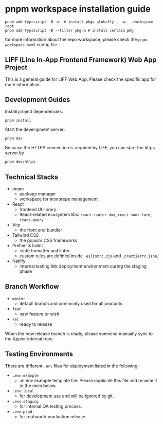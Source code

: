 # pnpm workspace installation guide

```
pnpm add typescript -D -w  # install pkgs globally , -w: --workspace-root
pnpm add typescript -D --filter pkg-a # install certain pkg
```

for more information about the repo workspace, please check the `pnpm-workspace.yaml` config file.

## LIFF (Line In-App Frontend Framework) Web App Project

This is a general guide for LIFF Web App. Please check the specific app for more information.

## Development Guides

Install project dependencies:

```sh
pnpm install
```

Start the development server:

```sh
pnpm dev
```

Because the HTTPS connection is required by LIFF, you can start the https server by

```sh
pnpm dev:https
```

## Technical Stacks

- pnpm
  - package manager
  - workspace for monorepo management
- React
  - frontend UI library
  - React-related ecosystem libs: `react-router-dom`, `react-hook-form`, `react-query`.
- Vite
  - the front end bundler
- Tailwind CSS
  - the popular CSS frameworks
- Prettier & Eslint
  - code formatter and linter
  - custom rules are defined inside `.eslintrc.cjs` and `.prettierrc.json`.
- Netlify
  - Internal testing link deployment environment during the staging phase

## Branch Workflow

- `master`
  - default branch and commonly used for all products.
- `feat`
  - new feature or wish
- `rel`
  - ready to release

When the new release branch is ready, please someone manually sync to the Appier internal repo.

## Testing Environments

There are different `.env` files for deployment listed in the following:

- `.env.example`
  - an env example template file. Please duplicate this file and rename it to the ones below.
- `.env.local`
  - for development use and will be ignored by git.
- `.env.staging`
  - for internal QA testing process.
- `.env.prod`
  - for real world production release.
